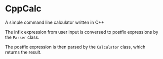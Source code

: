 # CppCalc
A simple command line calculator written in C++

The infix expression from user input is conversed to postfix expressions by the `Parser` class.

The postfix expression is then parsed by the `Calculator` class, which returns the result.
